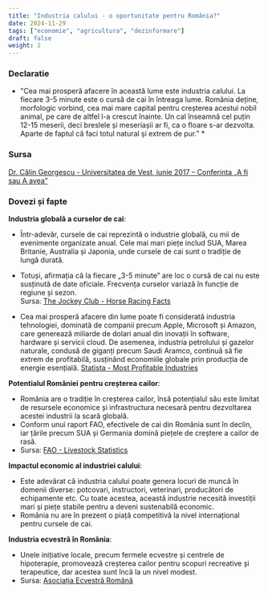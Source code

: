 ```yaml
---
title: "Industria calului - o oportunitate pentru România?"
date: 2024-11-29
tags: ["economie", "agricultura", "dezinformare"]
draft: false
weight: 2
---
```


### Declaratie  

* "Cea mai prosperă afacere în această lume este <span class="emphasis">industria calului. La fiecare 3-5 minute este o cursă de cai în întreaga lume.</span> România deține, morfologic vorbind, <span class="emphasis">cea mai mare capital pentru creșterea acestui nobil animal</span>, pe care de altfel l-a crescut înainte. Un cal înseamnă cel puțin 12-15 meserii, deci breslele și meseriașii ar fi, ca o floare s-ar dezvolta. Aparte de faptul că faci totul natural și extrem de pur." *  

### Sursa  
[Dr. Călin Georgescu - Universitatea de Vest, iunie 2017 – Conferinta „A fi sau A avea”](https://youtu.be/zlo5oq8XMT8?feature=shared&t=3470) 

### Dovezi și fapte  
<!--more-->

**Industria globală a curselor de cai**:  
- Într-adevăr, cursele de cai reprezintă o industrie globală, cu mii de evenimente organizate anual. Cele mai mari piețe includ SUA, Marea Britanie, Australia și Japonia, unde cursele de cai sunt o tradiție de lungă durată.  
- Totuși, afirmația că la fiecare „3-5 minute” are loc o cursă de cai nu este susținută de date oficiale. Frecvența curselor variază în funcție de regiune și sezon.  
Sursa: [The Jockey Club - Horse Racing Facts](https://www.jockeyclub.com/)  

- Cea mai prosperă afacere din lume poate fi considerată industria tehnologiei, dominată de companii precum Apple, Microsoft și Amazon, care generează miliarde de dolari anual din inovații în software, hardware și servicii cloud. 
De asemenea, industria petrolului și gazelor naturale, condusă de giganți precum Saudi Aramco, continuă să fie extrem de profitabilă, susținând economiile globale prin producția de energie esențială.
[Statista - Most Profitable Industries](https://www.statista.com/statistics/264730/the-top-20-most-profitable-branches-of-industry-worldwide/0)

**Potentialul României pentru creșterea cailor**:  
- România are o tradiție în creșterea cailor, însă potențialul său este limitat de resursele economice și infrastructura necesară pentru dezvoltarea acestei industrii la scară globală.  
- Conform unui raport FAO, efectivele de cai din România sunt în declin, iar țările precum SUA și Germania domină piețele de creștere a cailor de rasă.  
- Sursa: [FAO - Livestock Statistics](https://www.fao.org/statistics/en/)  

**Impactul economic al industriei calului**:  
- Este adevărat că industria calului poate genera locuri de muncă în domenii diverse: potcovari, instructori, veterinari, producători de echipamente etc. Cu toate acestea, această industrie necesită investiții mari și piețe stabile pentru a deveni sustenabilă economic.  
- România nu are în prezent o piață competitivă la nivel internațional pentru cursele de cai.  

**Industria ecvestră în România**:  
- Unele inițiative locale, precum fermele ecvestre și centrele de hipoterapie, promovează creșterea cailor pentru scopuri recreative și terapeutice, dar acestea sunt încă la un nivel modest.  
- Sursa: [Asociația Ecvestră Română](https://asociatiaecvestra.ro/)  
